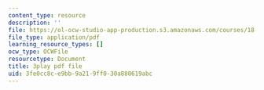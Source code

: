 ```yaml
---
content_type: resource
description: ''
file: https://ol-ocw-studio-app-production.s3.amazonaws.com/courses/18-03sc-differential-equations-fall-2011/3fe0cc8ce9bb9a219ff030a880619abc_SioXozu-Loo.pdf
file_type: application/pdf
learning_resource_types: []
ocw_type: OCWFile
resourcetype: Document
title: 3play pdf file
uid: 3fe0cc8c-e9bb-9a21-9ff0-30a880619abc
---
```

